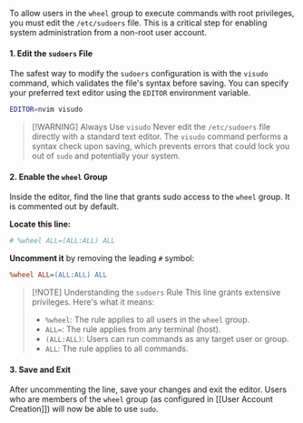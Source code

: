 

To allow users in the `wheel` group to execute commands with root privileges, you must edit the `/etc/sudoers` file. This is a critical step for enabling system administration from a non-root user account.

#### 1. Edit the `sudoers` File

The safest way to modify the `sudoers` configuration is with the `visudo` command, which validates the file's syntax before saving. You can specify your preferred text editor using the `EDITOR` environment variable.

```bash
EDITOR=nvim visudo
```

> [!WARNING] Always Use `visudo`
> Never edit the `/etc/sudoers` file directly with a standard text editor. The `visudo` command performs a syntax check upon saving, which prevents errors that could lock you out of `sudo` and potentially your system.

#### 2. Enable the `wheel` Group

Inside the editor, find the line that grants sudo access to the `wheel` group. It is commented out by default.

**Locate this line:**
```ini
# %wheel ALL=(ALL:ALL) ALL
```

**Uncomment it** by removing the leading `#` symbol:
```ini
%wheel ALL=(ALL:ALL) ALL
```

> [!NOTE] Understanding the `sudoers` Rule
> This line grants extensive privileges. Here's what it means:
> - `%wheel`: The rule applies to all users in the `wheel` group.
> - `ALL=`: The rule applies from any terminal (host).
> - `(ALL:ALL)`: Users can run commands as any target user or group.
> - `ALL`: The rule applies to all commands.

#### 3. Save and Exit

After uncommenting the line, save your changes and exit the editor. Users who are members of the `wheel` group (as configured in [[User Account Creation]]) will now be able to use `sudo`.

